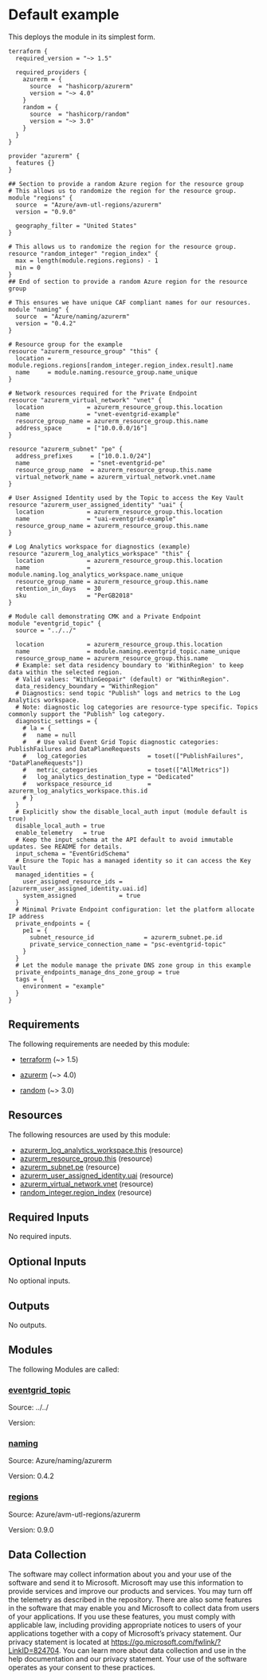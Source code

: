 <!-- BEGIN_TF_DOCS -->
<!-- Code generated by terraform-docs. DO NOT EDIT. -->
# Default example

This deploys the module in its simplest form.

```hcl
terraform {
  required_version = "~> 1.5"

  required_providers {
    azurerm = {
      source  = "hashicorp/azurerm"
      version = "~> 4.0"
    }
    random = {
      source  = "hashicorp/random"
      version = "~> 3.0"
    }
  }
}

provider "azurerm" {
  features {}
}

## Section to provide a random Azure region for the resource group
# This allows us to randomize the region for the resource group.
module "regions" {
  source  = "Azure/avm-utl-regions/azurerm"
  version = "0.9.0"

  geography_filter = "United States"
}

# This allows us to randomize the region for the resource group.
resource "random_integer" "region_index" {
  max = length(module.regions.regions) - 1
  min = 0
}
## End of section to provide a random Azure region for the resource group

# This ensures we have unique CAF compliant names for our resources.
module "naming" {
  source  = "Azure/naming/azurerm"
  version = "0.4.2"
}

# Resource group for the example
resource "azurerm_resource_group" "this" {
  location = module.regions.regions[random_integer.region_index.result].name
  name     = module.naming.resource_group.name_unique
}

# Network resources required for the Private Endpoint
resource "azurerm_virtual_network" "vnet" {
  location            = azurerm_resource_group.this.location
  name                = "vnet-eventgrid-example"
  resource_group_name = azurerm_resource_group.this.name
  address_space       = ["10.0.0.0/16"]
}

resource "azurerm_subnet" "pe" {
  address_prefixes     = ["10.0.1.0/24"]
  name                 = "snet-eventgrid-pe"
  resource_group_name  = azurerm_resource_group.this.name
  virtual_network_name = azurerm_virtual_network.vnet.name
}

# User Assigned Identity used by the Topic to access the Key Vault
resource "azurerm_user_assigned_identity" "uai" {
  location            = azurerm_resource_group.this.location
  name                = "uai-eventgrid-example"
  resource_group_name = azurerm_resource_group.this.name
}

# Log Analytics workspace for diagnostics (example)
resource "azurerm_log_analytics_workspace" "this" {
  location            = azurerm_resource_group.this.location
  name                = module.naming.log_analytics_workspace.name_unique
  resource_group_name = azurerm_resource_group.this.name
  retention_in_days   = 30
  sku                 = "PerGB2018"
}

# Module call demonstrating CMK and a Private Endpoint
module "eventgrid_topic" {
  source = "../../"

  location            = azurerm_resource_group.this.location
  name                = module.naming.eventgrid_topic.name_unique
  resource_group_name = azurerm_resource_group.this.name
  # Example: set data residency boundary to 'WithinRegion' to keep data within the selected region.
  # Valid values: "WithinGeopair" (default) or "WithinRegion".
  data_residency_boundary = "WithinRegion"
  # Diagnostics: send topic "Publish" logs and metrics to the Log Analytics workspace.
  # Note: diagnostic log categories are resource-type specific. Topics commonly support the "Publish" log category.
  diagnostic_settings = {
    # la = {
    #   name = null
    #   # Use valid Event Grid Topic diagnostic categories: PublishFailures and DataPlaneRequests
    #   log_categories                 = toset(["PublishFailures", "DataPlaneRequests"])
    #   metric_categories              = toset(["AllMetrics"])
    #   log_analytics_destination_type = "Dedicated"
    #   workspace_resource_id          = azurerm_log_analytics_workspace.this.id
    # }
  }
  # Explicitly show the disable_local_auth input (module default is true)
  disable_local_auth = true
  enable_telemetry   = true
  # Keep the input_schema at the API default to avoid immutable updates. See README for details.
  input_schema = "EventGridSchema"
  # Ensure the Topic has a managed identity so it can access the Key Vault
  managed_identities = {
    user_assigned_resource_ids = [azurerm_user_assigned_identity.uai.id]
    system_assigned            = true
  }
  # Minimal Private Endpoint configuration: let the platform allocate IP address
  private_endpoints = {
    pe1 = {
      subnet_resource_id              = azurerm_subnet.pe.id
      private_service_connection_name = "psc-eventgrid-topic"
    }
  }
  # Let the module manage the private DNS zone group in this example
  private_endpoints_manage_dns_zone_group = true
  tags = {
    environment = "example"
  }
}
```

<!-- markdownlint-disable MD033 -->
## Requirements

The following requirements are needed by this module:

- <a name="requirement_terraform"></a> [terraform](#requirement\_terraform) (~> 1.5)

- <a name="requirement_azurerm"></a> [azurerm](#requirement\_azurerm) (~> 4.0)

- <a name="requirement_random"></a> [random](#requirement\_random) (~> 3.0)

## Resources

The following resources are used by this module:

- [azurerm_log_analytics_workspace.this](https://registry.terraform.io/providers/hashicorp/azurerm/latest/docs/resources/log_analytics_workspace) (resource)
- [azurerm_resource_group.this](https://registry.terraform.io/providers/hashicorp/azurerm/latest/docs/resources/resource_group) (resource)
- [azurerm_subnet.pe](https://registry.terraform.io/providers/hashicorp/azurerm/latest/docs/resources/subnet) (resource)
- [azurerm_user_assigned_identity.uai](https://registry.terraform.io/providers/hashicorp/azurerm/latest/docs/resources/user_assigned_identity) (resource)
- [azurerm_virtual_network.vnet](https://registry.terraform.io/providers/hashicorp/azurerm/latest/docs/resources/virtual_network) (resource)
- [random_integer.region_index](https://registry.terraform.io/providers/hashicorp/random/latest/docs/resources/integer) (resource)

<!-- markdownlint-disable MD013 -->
## Required Inputs

No required inputs.

## Optional Inputs

No optional inputs.

## Outputs

No outputs.

## Modules

The following Modules are called:

### <a name="module_eventgrid_topic"></a> [eventgrid\_topic](#module\_eventgrid\_topic)

Source: ../../

Version:

### <a name="module_naming"></a> [naming](#module\_naming)

Source: Azure/naming/azurerm

Version: 0.4.2

### <a name="module_regions"></a> [regions](#module\_regions)

Source: Azure/avm-utl-regions/azurerm

Version: 0.9.0

<!-- markdownlint-disable-next-line MD041 -->
## Data Collection

The software may collect information about you and your use of the software and send it to Microsoft. Microsoft may use this information to provide services and improve our products and services. You may turn off the telemetry as described in the repository. There are also some features in the software that may enable you and Microsoft to collect data from users of your applications. If you use these features, you must comply with applicable law, including providing appropriate notices to users of your applications together with a copy of Microsoft’s privacy statement. Our privacy statement is located at <https://go.microsoft.com/fwlink/?LinkID=824704>. You can learn more about data collection and use in the help documentation and our privacy statement. Your use of the software operates as your consent to these practices.
<!-- END_TF_DOCS -->